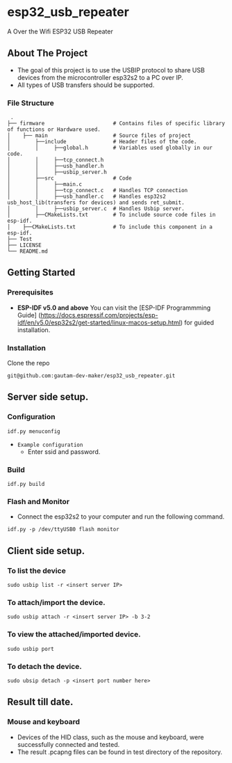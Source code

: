 # esp32_usb_repeater
A Over the Wifi ESP32 USB Repeater

<!-- ABOUT THE PROJECT -->
## About The Project

* The goal of this project is to use the USBIP protocol to share USB devices from the microcontroller esp32s2 to a PC over IP.
* All types of USB transfers should be supported.

### File Structure
     .
    ├── firmware                      # Contains files of specific library of functions or Hardware used.
    │    ├── main                     # Source files of project
    │        ├──include               # Header files of the code.
    │        │     ├──global.h        # Variables used globally in our code.
    │        │     ├──tcp_connect.h   
    │        │     ├──usb_handler.h
    │        │     ├──usbip_server.h
    │        ├──src                   # Code
    │        │     ├──main.c
    │        │     ├──tcp_connect.c   # Handles TCP connection
    │        │     ├──usb_handler.c   # Handles esp32s2 usb_host_lib(transfers for devices) and sends ret_submit.
    │        │     ├──usbip_server.c  # Handles Usbip server.
    │        ├──CMakeLists.txt        # To include source code files in esp-idf.
    │    ├──CMakeLists.txt            # To include this component in a esp-idf.
    ├── Test
    ├── LICENSE
    └── README.md 
    
    
<!-- GETTING STARTED -->
## Getting Started

### Prerequisites

* **ESP-IDF v5.0 and above**
  You can visit the [ESP-IDF Programmming Guide]
  (https://docs.espressif.com/projects/esp-idf/en/v5.0/esp32s2/get-started/linux-macos-setup.html) for guided installation.
  
### Installation
Clone the repo
```ssh
git@github.com:gautam-dev-maker/esp32_usb_repeater.git
```

<!-- USAGE EXAMPLES -->
## Server side setup.
### Configuration
```
idf.py menuconfig
```
* `Example configuration`
  * Enter ssid and password.
  
### Build
```
idf.py build
```
### Flash and Monitor
* Connect the esp32s2 to your computer and run the following command.
```
idf.py -p /dev/ttyUSB0 flash monitor
```

<!-- Client side setup -->
## Client side setup.
### To list the device
```
sudo usbip list -r <insert server IP>
```
### To attach/import the device.
```
sudo usbip attach -r <insert server IP> -b 3-2
```
### To view the attached/imported device.
```
sudo usbip port
```
### To detach the device.
```
sudo ubsip detach -p <insert port number here>
```

<!-- Result -->
## Result till date.
### Mouse and keyboard
* Devices of the HID class, such as the mouse and keyboard, were successfully connected and tested.
* The result .pcapng files can be found in test directory of the repository.
